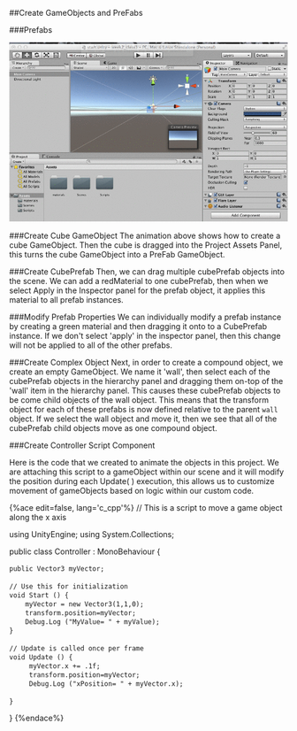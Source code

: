 ##Create GameObjects and PreFabs

###Prefabs 

![](nXkq9arLMv.gif)

###Create Cube GameObject
The animation above shows how to create a cube GameObject.  Then the cube is dragged into the Project Assets Panel, this turns the cube GameObject into a PreFab GameObject.  

###Create CubePrefab
Then, we can drag multiple cubePrefab objects into the scene.  We can add a redMaterial to one cubePrefab, then when we select Apply in the Inspector panel for the prefab object, it applies this material to all prefab instances.  

###Modify Prefab Properties
We can individually modify a prefab instance by creating a green material and then dragging it onto to a CubePrefab instance.  If we don't select 'apply' in the inspector panel, then this change will not be applied to all of the other prefabs.

###Create Complex Object
Next, in order to create a compound object, we create an empty GameObject. We name it 'wall', then select each of the cubePrefab objects in the hierarchy panel and dragging them on-top of the 'wall' item in the hierarchy panel.  This causes these cubePrefab objects to be come child objects of the wall object.  This means that the transform object for each of these prefabs is now defined relative to the parent `wall` object.  If we select the wall object and move it, then we see that all of the cubePrefab child objects move as one compound object.

###Create Controller Script Component

Here is the code that we created to animate the objects in this project. We are attaching this script to a gameObject within our scene and it will modify the position during each Update( ) execution, this allows us to customize movement of gameObjects based on logic within our custom code. 

{%ace edit=false, lang='c_cpp'%}
// This is a script to move a game object along the x axis

using UnityEngine;
using System.Collections;

public class Controller : MonoBehaviour {

	public Vector3 myVector;
    
	// Use this for initialization
	void Start () {
		myVector = new Vector3(1,1,0);
		transform.position=myVector;
		Debug.Log ("MyValue= " + myValue);
	}
	
	// Update is called once per frame
	void Update () {
	     myVector.x += .1f;
	     transform.position=myVector;
	     Debug.Log ("xPosition= " + myVector.x);
	     
	}
}
{%endace%}
